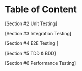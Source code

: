 # Table of Content

[Section #2 Unit Testing]

[Section #3 Integration Testing]

[Section #4 E2E Testing ]

[Section #5 TDD & BDD]

[Section #6 Performance Testing]


